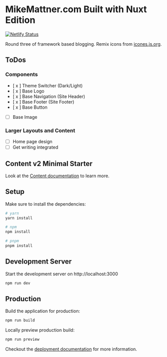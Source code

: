 # MikeMattner.com Built with Nuxt Edition

[![Netlify Status](https://api.netlify.com/api/v1/badges/c59c68ee-fcf6-4d6e-af5d-9263f36ac533/deploy-status)](https://app.netlify.com/sites/lucid-torvalds-5270b3/deploys)

Round three of framework based blogging. Remix icons from [icones.js.org](https://icones.js.org/collection/all).

## ToDos

### Components

- [ x ] Theme Switcher (Dark/Light)
- [ x ] Base Logo
- [ x ] Base Navigation (Site Header)
- [ x ] Base Footer (Site Footer)
- [ x ] Base Button
- [ ] Base Image

### Larger Layouts and Content

- [ ] Home page design
- [ ] Get writing integrated

## Content v2 Minimal Starter

Look at the [Content documentation](https://content-v2.nuxtjs.org/) to learn more.

## Setup

Make sure to install the dependencies:

```bash
# yarn
yarn install

# npm
npm install

# pnpm
pnpm install
```

## Development Server

Start the development server on http://localhost:3000

```bash
npm run dev
```

## Production

Build the application for production:

```bash
npm run build
```

Locally preview production build:

```bash
npm run preview
```

Checkout the [deployment documentation](https://v3.nuxtjs.org/docs/deployment) for more information.
